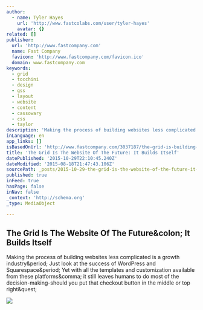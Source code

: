 ```yaml
---
author:
  - name: Tyler Hayes
    url: 'http://www.fastcolabs.com/user/tyler-hayes'
    avatar: {}
related: []
publisher:
  url: 'http://www.fastcompany.com'
  name: Fast Company
  favicon: 'http://www.fastcompany.com/favicon.ico'
  domain: www.fastcompany.com
keywords:
  - grid
  - tocchini
  - design
  - gss
  - layout
  - website
  - content
  - cassowary
  - css
  - taylor
description: 'Making the process of building websites less complicated is a growth industry. Just look at the success of WordPress and Squarespace. Yet with all the templates and customization available from these platforms, it still leaves humans to do most of the decision-making-should you put that checkout button in the middle or top right?'
inLanguage: en
app_links: []
isBasedOnUrl: 'http://www.fastcompany.com/3037187/the-grid-is-building-the-website-of-the-future-it-designs-itself'
title: 'The Grid Is The Website Of The Future: It Builds Itself'
datePublished: '2015-10-29T22:10:45.240Z'
dateModified: '2015-08-18T21:47:43.106Z'
sourcePath: _posts/2015-10-29-the-grid-is-the-website-of-the-future-it-builds-itself.md
published: true
inFeed: true
hasPage: false
inNav: false
_context: 'http://schema.org'
_type: MediaObject

---
```

<article style=""><h1>The Grid Is The Website Of The Future&amp;colon; It Builds Itself</h1><p>Making the process of building websites less complicated is a growth industry&amp;period; Just look at the success of WordPress and Squarespace&amp;period; Yet with all the templates and customization available from these platforms&amp;comma; it still leaves humans to do most of the decision-making-should you put that checkout button in the middle or top right&amp;quest;</p><img src="http://g.fastcompany.net/multisite_files/fastcompany/imagecache/1280/poster/2014/10/3037187-poster-p-2-the-grid-is-building-the-website-of-the-future-it-designs-itself.jpg" /></article>